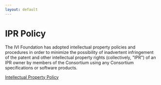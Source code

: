 ```yaml
---
layout: default
---
```

# IPR Policy

The IVI Foundation has adopted intellectual property policies and
procedures in order to minimize the possibility of inadvertent
infringement of the patent and other intellectual property rights
(collectively, "IPR") of an IPR owner by members of the Consortium using
any Consortium specifications or software products.  
  
[Intellectual Property
Policy](../downloads/Operating-Legal/Revised%20IPR%20Policy%202005-05-02.doc)
